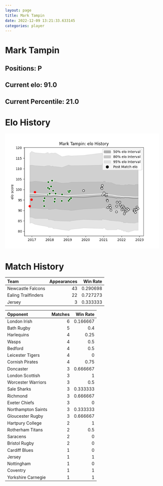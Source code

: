 ```yaml
---  
layout: page  
title: Mark Tampin  
date: 2022-12-09 13:21:33.633145  
categories: player  
---
```

# Mark Tampin

## Positions: P

## Current elo: 91.0

## Current Percentile: 21.0

# Elo History


![elo history](history_MarkTampin.png)
# Match History


| Team                |   Appearances |   Win Rate |
|:--------------------|--------------:|-----------:|
| Newcastle Falcons   |            43 |   0.290698 |
| Ealing Trailfinders |            22 |   0.727273 |
| Jersey              |             3 |   0.333333 |

| Opponent           |   Matches |   Win Rate |
|:-------------------|----------:|-----------:|
| London Irish       |         6 |   0.166667 |
| Bath Rugby         |         5 |   0.4      |
| Harlequins         |         4 |   0.25     |
| Wasps              |         4 |   0.5      |
| Bedford            |         4 |   0.5      |
| Leicester Tigers   |         4 |   0        |
| Cornish Pirates    |         4 |   0.75     |
| Doncaster          |         3 |   0.666667 |
| London Scottish    |         3 |   1        |
| Worcester Warriors |         3 |   0.5      |
| Sale Sharks        |         3 |   0.333333 |
| Richmond           |         3 |   0.666667 |
| Exeter Chiefs      |         3 |   0        |
| Northampton Saints |         3 |   0.333333 |
| Gloucester Rugby   |         3 |   0.666667 |
| Hartpury College   |         2 |   1        |
| Rotherham Titans   |         2 |   0.5      |
| Saracens           |         2 |   0        |
| Bristol Rugby      |         2 |   0        |
| Cardiff Blues      |         1 |   0        |
| Jersey             |         1 |   1        |
| Nottingham         |         1 |   0        |
| Coventry           |         1 |   1        |
| Yorkshire Carnegie |         1 |   1        |